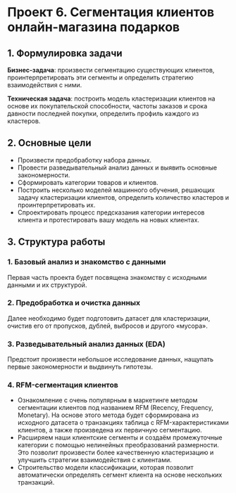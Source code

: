 # Проект 6. Сегментация клиентов онлайн-магазина подарков


## 1. Формулировка задачи

**Бизнес-задача**: произвести сегментацию существующих клиентов, проинтерпретировать эти сегменты и определить стратегию взаимодействия с ними.

**Техническая задача**: построить модель кластеризации клиентов на основе их покупательской способности, частоты заказов и срока давности последней покупки, определить профиль каждого из кластеров.


## 2. Основные цели

* Произвести предобработку набора данных.
* Провести разведывательный анализ данных и выявить основные закономерности.
* Сформировать категории товаров и клиентов.
* Построить несколько моделей машинного обучения, решающих задачу кластеризации клиентов, определить количество кластеров и проинтерпретировать их.
* Спроектировать процесс предсказания категории интересов клиента и протестировать вашу модель на новых клиентах.


## 3. Структура работы

### 1. Базовый анализ и знакомство с данными
Первая часть проекта будет посвящена знакомству с исходными данными и их структурой.

### 2. Предобработка и очистка данных
Далее необходимо будет подготовить датасет для кластеризации, очистив его от пропусков, дублей, выбросов и другого «мусора».

### 3. Разведывательный анализ данных (EDA)
Предстоит произвести небольшое исследование данных, нащупать первые закономерности и выдвинуть гипотезы.

### 4. RFM-сегментация клиентов
* Ознакомление с очень популярным в маркетинге методом сегментации клиентов под названием RFM (Recency, Frequency, Monetary). На основе этого метода будет сформирована из исходного датасета о транзакциях таблица с RFM-характеристиками клиентов, а также произведена их первичную сегментацию.
* Расширяем наши клиентские сегменты и создаём промежуточные категории с помощью нелинейных преобразований размерности. Это позволит произвести более качественную кластеризацию и улучшить стратегии взаимодействия с клиентами.
* Строительство модели классификации, которая позволит автоматически определять сегмент клиента на основе нескольких транзакций.